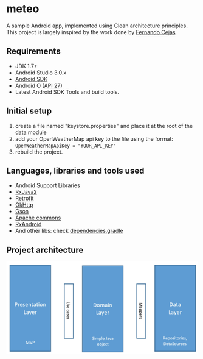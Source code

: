 # meteo
A sample Android app, implemented using Clean architecture principles.
This project is largely inspired by the work done by [Fernando Cejas](https://github.com/android10/)

## Requirements

* JDK 1.7+
* Android Studio 3.0.x
* [Android SDK](https://developer.android.com/studio/index.html)
* Android O ([API 27](https://developer.android.com/about/versions/oreo/android-8.1.html))
* Latest Android SDK Tools and build tools.

## Initial setup
1. create a file named "keystore.properties" and place it at the root of the [data](https://github.com/medhdj/meteo/tree/master/data) module
2. add your OpenWeatherMap api key to the file using the format: ```OpenWeatherMapApiKey = "YOUR_API_KEY" ```
3. rebuild the project.

## Languages, libraries and tools used
* Android Support Libraries
* [RxJava2](https://github.com/ReactiveX/RxJava)
* [Retrofit](http://square.github.io/retrofit/)
* [OkHttp](http://square.github.io/okhttp/)
* [Gson](https://github.com/google/gson)
* [Apache commons](https://commons.apache.org/proper/commons-lang/)
* [RxAndroid](https://github.com/ReactiveX/RxAndroid)
* And other libs: check [dependencies.gradle](https://github.com/medhdj/meteo/blob/master/buildsystem/dependencies.gradle)

## Project architecture
![architecture](https://github.com/medhdj/mailSignature/blob/master/meteo_project_arch.png?raw=true)
